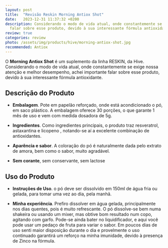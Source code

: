 ```yaml
---
layout: post
title:  "Revisão Reskin Morning Antiox Shot"
date:   2023-12-31 11:37:32 +0200
description: Considerando o modo de vida atual, onde constantemente se exige nossa atenção e melhor desempenho, achei importante
  falar sobre esse produto, devido à sua interessante fórmula antioxidante.
review: true
categories: review
photo: /assets/img/products/hive/morning-antiox-shot.jpg
recommended: Antiox
---
```

O **Morning Antiox Shot** é um suplemento da linha RESKIN, da Hive.  
Considerando o modo de vida atual, onde constantemente se exige nossa atenção e melhor desempenho, achei importante falar 
sobre esse produto, devido à sua interessante fórmula antioxidante.

## Descrição do Produto
- **Embalagem**. Pote em papelão reforçado, onde está acondicionado o pó, em saco plástico. A embalagem oferece 
  30 porções, o que garante 1 mês de uso e vem com medida dosadora de 5g.


- **Ingredientes**. Como ingredientes principais, o produto traz resveratrol, astaxantina e licopeno , notando-se aí a excelente 
  combinação de antioxidantes.


- **Aparência e sabor**. A coloração do pó é naturalmente dada pelo extrato de amora, bem como o sabor, muito agradável.


- **Sem corante**, sem conservante, sem lactose

## Uso do Produto
- **Instruções de Uso**.  o pó deve ser dissolvido em 150ml de água fria ou gelada, para tomar uma vez ao dia, pela manhã.



- **Minha experiência**. Prefiro dissolver em água gelada, principalmente nos dias quentes, pois é muito refrescante. 
  O pó dissolve-se bem numa shakeira ou usando um mixer, mas obtive bom resultado num copo, agitando com garfo. 
  Pode-se ainda bater no liquidificador, e aqui você pode usar um pedaço de fruta para variar o sabor. Em poucos dias 
  de uso senti maior disposição durante o dia e provelmente o uso continuado garantirá um reforço na minha imunidade, 
  devido à presença de Zinco na fórmula.


